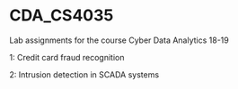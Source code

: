 # CDA_CS4035
Lab assignments for the course Cyber Data Analytics 18-19

1: Credit card fraud recognition

2: Intrusion detection in SCADA systems
